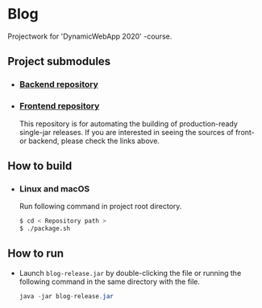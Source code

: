 # Blog
Projectwork for 'DynamicWebApp 2020' -course.

## Project submodules
 - ### [Backend repository](https://github.com/HeikkiKangas/Blog-Backend/tree/dev)
 - ### [Frontend repository](https://github.com/HeikkiKangas/Blog-Frontend/tree/dev)
   This repository is for automating the building of production-ready single-jar releases.
   If you are interested in seeing the sources of front- or backend, please check the links above.
   
## How to build
 - ### Linux and macOS
   Run following command in project root directory.
   ```sh
   $ cd < Repository path >
   $ ./package.sh
   ```

## How to run
 - Launch `blog-release.jar` by double-clicking the file or running the following command in the same directory with the file.
   ```java
   java -jar blog-release.jar
   ```
